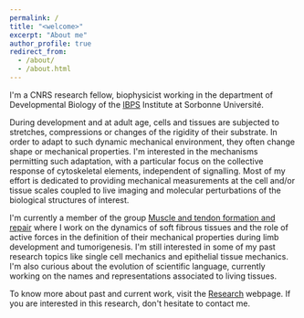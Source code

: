 ```yaml
---
permalink: /
title: "<welcome>"
excerpt: "About me"
author_profile: true
redirect_from: 
  - /about/
  - /about.html
---
```

  
I'm a CNRS research fellow, biophysicist working in the department of Developmental Biology of the [IBPS](https://www.ibps.sorbonne-universite.fr/en) Institute at Sorbonne Université. 

During development and at adult age, cells and tissues are subjected to stretches, compressions or changes of the rigidity of their substrate. In order to adapt to such dynamic mechanical environment, they often change shape or mechanical properties. I'm interested in the mechanisms permitting such adaptation, with a particular focus on the collective response of cytoskeletal elements, independent of signalling.
Most of my effort is dedicated to providing mechanical measurements at the cell and/or tissue scales coupled to live imaging and molecular perturbations of the biological structures of interest. 

I'm currently a member of the group [Muscle and tendon formation and repair](https://www.ibps.sorbonne-universite.fr/en/research/developmental-biology-laboratory/muscle-and-tendon-formation-and-repair) where I work on the dynamics of soft fibrous tissues and the role of active forces in the definition of their mechanical properties during limb development and tumorigenesis. I'm still interested in some of my past research topics like single cell mechanics and epithelial tissue mechanics. I'm also curious about the evolution of scientific language, currently working on the names and representations associated to living tissues. 

To know more about past and current work, visit the [Research](https://jonfouch.github.io/perso.github.io/portfolio.html) webpage. If you are interested in this research, don't hesitate to contact me. 


